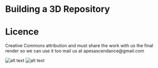 <h1>Building a 3D Repository </h1>

<h1>Licence</h1>
<p>Creative Commons attribution and must share the work with us the final render so we can use it too mail us at apesascendance@gmail.com</p>


![alt text](https://github.com/serpentacademy/3D-Models/blob/master/intro.gif?raw=true)
![alt text](https://arweave.net/hS0KuGNxfxUWjvxzs3FVz9XHZdKSU8dwV72JKVloZyw)



<p><a href="https://apesascendance.com>By Apes Ascendance</a</p>